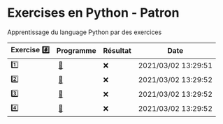 # Exercises en Python - Patron

Apprentissage du language Python par des exercices

|  Exercise :hash:  |  Programme | Résultat | Date |
|-------------------|------------|----------|------|
| :one: | [:bookmark:](01/programme.py) | :x: | 2021/03/02 13:29:51 |
| :two: | [:bookmark:](02/programme.py) | :x: | 2021/03/02 13:29:52 |
| :three: | [:bookmark:](03/programme.py) | :x: | 2021/03/02 13:29:52 |
| :four: | [:bookmark:](04/programme.py) | :x: | 2021/03/02 13:29:52 |

